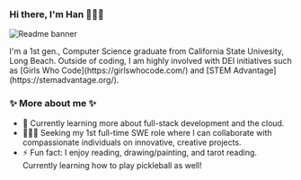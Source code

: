 ### Hi there, I'm Han 👩🏻‍💻 
<img src="https://github.com/hanpm/hanpm/blob/main/github-readme-banner.png?raw=true" alt="Readme banner"></img>
<div>
  I'm a 1st gen., Computer Science graduate from California State Univesity, Long Beach. 
Outside of coding, I am highly involved with DEI initiatives such as [Girls Who Code](https://girlswhocode.com/) and [STEM Advantage](https://stemadvantage.org/).
</div>


### ✨ More about me ✨
- 🌱 Currently learning more about full-stack development and the cloud.
- 👩🏻‍💻 Seeking my 1st full-time SWE role where I can collaborate with compassionate individuals on innovative, creative projects.
- ⚡ Fun fact: I enjoy reading, drawing/painting, and tarot reading. Currently learning how to play pickleball as well! 

